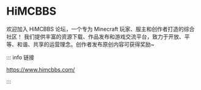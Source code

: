# HiMCBBS

欢迎加入 HiMCBBS 论坛，一个专为 Minecraft 玩家、服主和创作者打造的综合社区！
我们提供丰富的资源下载、作品发布和游戏交流平台，致力于开放、平等、和谐、共享的运营理念。创作者发布原创内容可获得奖励~

::: info 链接

https://www.himcbbs.com/

:::